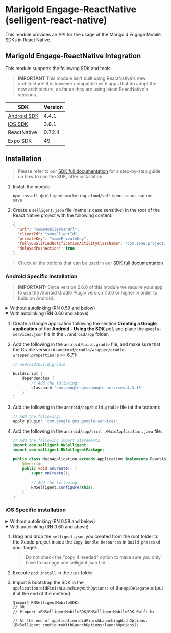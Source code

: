 # Marigold Engage-ReactNative (selligent-react-native)

This module provides an API for the usage of the Marigold Engage Mobile SDKs in React Native.

## Marigold Engage-ReactNative Integration

This module supports the following SDK and tools:

> **IMPORTANT** This module isn't built using ReactNative's new architecture! It is however compatible with apps that do adopt the new architecture, as far as they are using latest ReactNative's versions.

| SDK                                                                            | Version |
| ------------------------------------------------------------------------------ | ------- |
| [Android SDK](https://github.com/SelligentMarketingCloud/MobileSDK-Android)    | 4.4.1   |
| [iOS SDK](https://github.com/SelligentMarketingCloud/MobileSDK-iOS)            | 3.8.1   |
| ReactNative                                                                    | 0.72.4  |
| Expo SDK                                                                       | 49      |

## Installation

> Please refer to our [SDK full documentation](documentation/#reactnative--using-the-sdk) for a step-by-step guide on how to use the SDK, after installation.

1. Install the module

   ```shell
   npm install @selligent-marketing-cloud/selligent-react-native --save
   ```

2. Create a `selligent.json` file (name is case sensitive) in the root of the React Native project with the following content:

   ```json
   {
     "url": "someMobilePushUrl",
     "clientId": "someClientId",
     "privateKey": "somePrivateKey",
     "fullyQualifiedNotificationActivityClassName": "com.some.project.MainActivity",
     "delayedPushAction": true
   }
   ```

> Check all the options that can be used in our [SDK full documentation](documentation/#working-with-the-selligentjson)

### Android Specific Installation

> **IMPORTANT:** Since version 2.6.0 of this module we require your app to use the Android Gradle Plugin version 7.0.0 or higher in order to build on Android.

<details>
<summary>Without autolinking (RN 0.59 and below)</summary>

1. Create a Google application following the section [native documentation](https://github.com/SelligentMarketingCloud/MobileSDK-Android/tree/master/Documentation#creating_app), and place the `google-services.json` file in the `./android/app` folder.

2. Add the following lines at the end of the `android/settings.gradle` file:

   ```groovy
   include ':selligent-react-native'
   project(':selligent-react-native').projectDir = new File(rootProject.projectDir, '../node_modules/@selligent-marketing-cloud/selligent-react-native/android')
   ```

3. Add the following in the `android/build.gradle` file, and make sure that the Gradle version in `android/gradle/wrapper/gradle-wrapper.properties` is >= 6.7.1:

   ```groovy
   // android/build.gradle

   buildscript {
       dependencies {
           // Make sure your Gradle plugin version is >= 7.0.0
           classpath("com.android.tools.build:gradle:7.0.0")
           // Add the following:
           classpath 'com.google.gms:google-services:4.3.15'
       }
   }
   ```

   ```groovy
    // android/gradle/wrapper/gradle-wrapper.properties
    distributionUrl=https\://services.gradle.org/distributions/gradle-6.7.1-all.zip
   ```

4. Add the following in the `android/app/build.gradle` file:

   ```groovy
   dependencies {
       // Add the following:
       compile project(path: ':selligent-react-native')
   }
   // Add the following:
   apply plugin: 'com.google.gms.google-services'
   ```

5. Add the following in the `android/app/src/../MainApplication.java` file:

   ```java
   // Add the following import statements:
   import com.selligent.RNSelligent;
   import com.selligent.RNSelligentPackage;

   public class MainApplication extends Application implements ReactApplication {

       private final ReactNativeHost mReactNativeHost = new ReactNativeHost(this) {
            @Override
            protected List<ReactPackage> getPackages() {

                List<ReactPackage> packages = new PackageList(this).getPackages();
                // Add the following:
                packages.add(new RNSelligentPackage());
                return packages;
            }
       };

       @Override
       public void onCreate() {
           super.onCreate();

           // Add the following:
           RNSelligent.configure(this);
       }
   }
   ```

</details>

<details open>
<summary>With autolinking (RN 0.60 and above)</summary>

1. Create a Google application following the section **Creating a Google application** of the **Android - Using the SDK** pdf, and place the `google-services.json` file in the `./android/app` folder.

2. Add the following in the `android/build.gradle` file, and make sure that the Gradle version in `android/gradle/wrapper/gradle-wrapper.properties` is >= 6.7.1:

   ```groovy
   // android/build.gradle 

   buildscript {
       dependencies {
           // Add the following:
           classpath 'com.google.gms:google-services:4.3.15'
       }
   }
   ```

3. Add the following in the `android/app/build.gradle` file (at the bottom):

   ```groovy
   // Add the following:
   apply plugin: 'com.google.gms.google-services'
   ```

4. Add the following in the `android/app/src/../MainApplication.java` file:

    ```java
    // Add the following import statements:
    import com.selligent.RNSelligent;
    import com.selligent.RNSelligentPackage;

    public class MainApplication extends Application implements ReactApplication {
        @Override
        public void onCreate() {
            super.onCreate();

            // Add the following:
            RNSelligent.configure(this);
        }
    }
    ```

</details>

### iOS Specific installation

<details>
<summary>Without autolinking (RN 0.59 and below)</summary>

1. Copy the `node_modules/@selligent-marketing-cloud/selligent-react-native/ios` folder to the **Xcode project**. Drop it under the `Libraries` Folder. This will link the module to the iOS project.

2. Drag and drop the `selligent.json` you created from the root folder to the Xcode project inside the `Copy Bundle Resources` in `Build phases` of your target:

    > Do not check the "copy if needed" option to make sure you only have to manage one selligent.json file

3. Add the native iOS SDK dependency in your Podfile: `s.dependency "SelligentMobileSDK/Framework", "3.8.1"` or download it manually from [here](https://github.com/SelligentMarketingCloud/MobileSDK-iOS/tree/master/Framework) and drag and drop it into you **Xcode project**.

4. Add the RNSelligentMapper pod in your Podfile: `pod 'RNSelligentMapper', :path => '../node_modules/@selligent-marketing-cloud/selligent-react-native/RNSelligentMapper.podspec'`.

5. Execute `pod install` in the `/ios` folder

6. From now on, open the `.xcworkspace` file to make changes in Xcode

7. Bootstrap the SDK in the `application:didFinishLaunchingWithOptions:` of the `AppDelegate.mm`

    ```objective-c
    @import RNSelligentMobileSDK;
    
    // You can alternatively specify a different file name (without the extension) from where to load the Marigold Engage configs (defaults to 'selligent')
    // if (!launchOptions) {
    //    launchOptions = [NSMutableDictionary new];
    // }
    // [launchOptions setValue:@"alternativeFileName" forKey:@"RN_SELLIGENT_JSON"];

    [RNSelligent configureWithLaunchOptions:launchOptions];
    ```

</details>

<details open>
<summary>With autolinking (RN 0.60 and above)</summary>

1. Drag and drop the `selligent.json` you created from the root folder to the Xcode project inside the `Copy Bundle Resources` in `Build phases` of your target:

    > Do not check the "copy if needed" option to make sure you only have to manage one selligent.json file

2. Execute `pod install` in the `/ios` folder

3. Import & bootstrap the SDK in the `application:didFinishLaunchingWithOptions:` of the `AppDelegate.m` (put it at the end of the method)

    ```objc
    @import RNSelligentMobileSDK;
    // OR
    // #import <RNSelligentMobileSDK/RNSelligentMobileSDK-Swift.h>
    
    // At the end of application:didFinishLaunchingWithOptions:
    [RNSelligent configureWithLaunchOptions:launchOptions];
    ```

</details>
